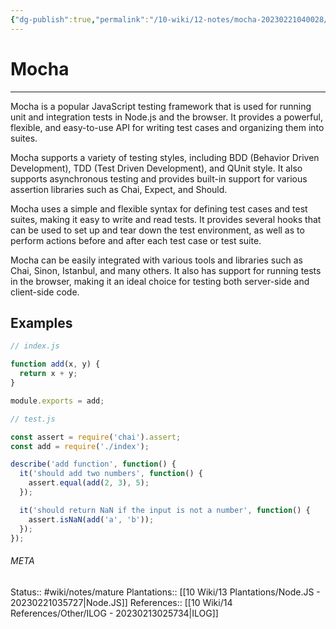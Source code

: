 ```yaml
---
{"dg-publish":true,"permalink":"/10-wiki/12-notes/mocha-20230221040028/","tags":["wiki/courses/ilog","wiki/meta/to-flash",null]}
---
```


# Mocha
---
Mocha is a popular JavaScript testing framework that is used for running unit and integration tests in Node.js and the browser. It provides a powerful, flexible, and easy-to-use API for writing test cases and organizing them into suites.

Mocha supports a variety of testing styles, including BDD (Behavior Driven Development), TDD (Test Driven Development), and QUnit style. It also supports asynchronous testing and provides built-in support for various assertion libraries such as Chai, Expect, and Should.

Mocha uses a simple and flexible syntax for defining test cases and test suites, making it easy to write and read tests. It provides several hooks that can be used to set up and tear down the test environment, as well as to perform actions before and after each test case or test suite.

Mocha can be easily integrated with various tools and libraries such as Chai, Sinon, Istanbul, and many others. It also has support for running tests in the browser, making it an ideal choice for testing both server-side and client-side code.


## Examples
```javascript
// index.js

function add(x, y) {
  return x + y;
}

module.exports = add;
```

```javascript
// test.js

const assert = require('chai').assert;
const add = require('./index');

describe('add function', function() {
  it('should add two numbers', function() {
    assert.equal(add(2, 3), 5);
  });

  it('should return NaN if the input is not a number', function() {
    assert.isNaN(add('a', 'b'));
  });
});

```


###### META
Status:: #wiki/notes/mature 
Plantations:: [[10 Wiki/13 Plantations/Node.JS - 20230221035727\|Node.JS]]
References:: [[10 Wiki/14 References/Other/ILOG - 20230213025734\|ILOG]]
